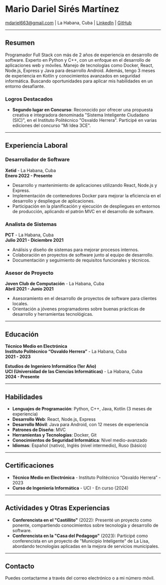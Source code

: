 # Mario Dariel Sirés Martínez

mdariel663@gmail.com | La Habana, Cuba | [LinkedIn](https://cu.linkedin.com/in/mario-dariel-sires-martinez-335b282bb) | [GitHub](http://github.com/mdariel663)

---

## Resumen
Programador Full Stack con más de 2 años de experiencia en desarrollo de software. Experto en Python y C++, con un enfoque en el desarrollo de aplicaciones web y móviles. Manejo de tecnologías como Docker, React, Node.js, Express y Java para desarrollo Android. Además, tengo 3 meses de experiencia en Kotlin y conocimientos avanzados en seguridad informática. Buscando oportunidades para aplicar mis habilidades en un entorno desafiante.

### Logros Destacados
- **Segundo lugar en Concurso**: Reconocido por ofrecer una propuesta creativa e integradora denominada "Sistema Inteligente Ciudadano (SIC)", en el Instituto Politécnico "Osvaldo Herrera". Participé en varias ediciones del concurso "Mi Idea 3CE".

---

## Experiencia Laboral

### Desarrollador de Software
**Xetid** - La Habana, Cuba  
**Enero 2022 - Presente**  
- Desarrollo y mantenimiento de aplicaciones utilizando React, Node.js y Express.
- Implementación de contenedores Docker para mejorar la eficiencia en el desarrollo y despliegue de aplicaciones.
- Participación en la planificación y ejecución de despliegues en entornos de producción, aplicando el patrón MVC en el desarrollo de software.

### Analista de Sistemas
**PCT** - La Habana, Cuba  
**Julio 2021 - Diciembre 2021**  
- Análisis y diseño de sistemas para mejorar procesos internos.
- Colaboración en proyectos de software junto al equipo de desarrollo.
- Documentación y seguimiento de requisitos funcionales y técnicos.

### Asesor de Proyecto
**Joven Club de Computación** - La Habana, Cuba  
**Abril 2021 - Junio 2021**  
- Asesoramiento en el desarrollo de proyectos de software para clientes locales.
- Orientación a jóvenes programadores sobre buenas prácticas de desarrollo y herramientas tecnológicas.

---

## Educación

**Técnico Medio en Electrónica**  
**Instituto Politécnico “Osvaldo Herrera”** - La Habana, Cuba  
**2021 - 2023**

**Estudios de Ingeniero Informático (1er Año)**  
**UCI (Universidad de las Ciencias Informáticas)** - La Habana, Cuba  
**2024 - Presente**

---

## Habilidades
- **Lenguajes de Programación**: Python, C++, Java, Kotlin (3 meses de experiencia)
- **Desarrollo Web**: React, Node.js, Express
- **Desarrollo Móvil**: Java para Android, con 12 meses de experiencia
- **Patrones de Diseño**: MVC
- **Herramientas y Tecnologías**: Docker, Git
- **Conocimientos de Seguridad Informática**: Nivel medio-avanzado
- **Idiomas**: Español (nativo), Inglés (nivel intermedio), Ruso (básico)

---

## Certificaciones
- **Técnico Medio en Electrónica** - Instituto Politécnico “Osvaldo Herrera” - 2023
- **Curso de Ingeniería Informática** - UCI - En curso (2024)

---

## Actividades y Otras Experiencias
- **Conferencista en el "Castillito"** (2022): Presenté un proyecto como ponente, compartiendo conocimientos sobre tecnología y desarrollo de software.
- **Conferencista en la "Casa del Pedagogo"** (2023): Participé como conferencista en un proyecto de "Municipio Inteligente" de La Lisa, abordando tecnologías aplicadas en la mejora de servicios municipales.

---

## Contacto
Puedes contactarme a través del correo electrónico o a mi número móvil.
